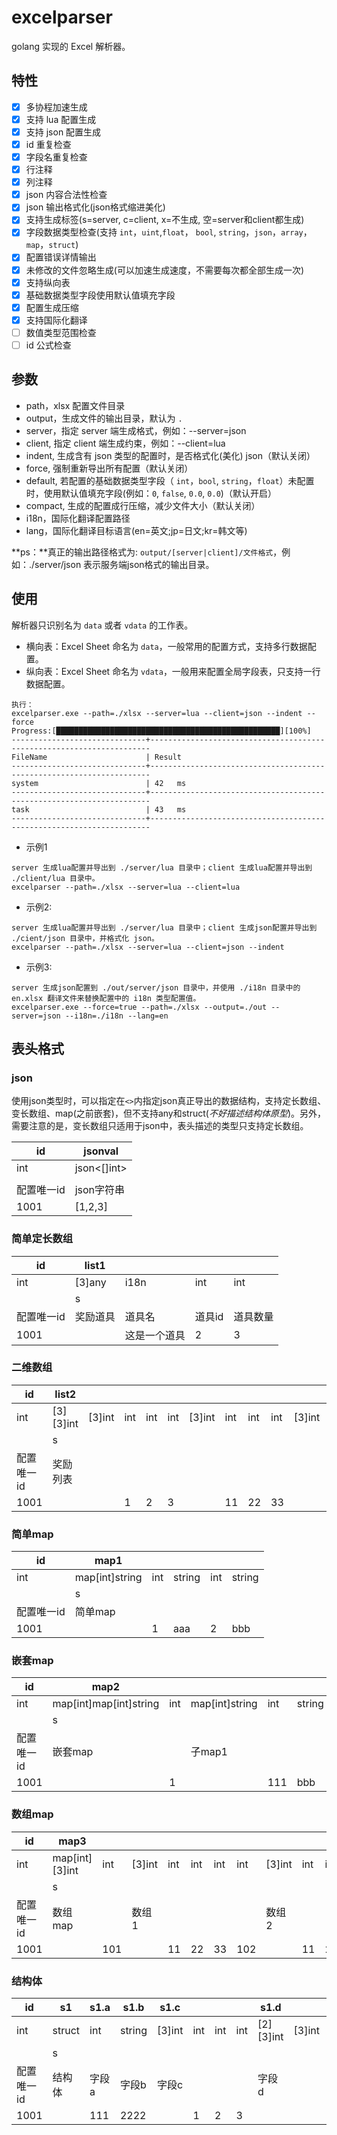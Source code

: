 # excelparser
golang 实现的 Excel 解析器。

## 特性
- [x] 多协程加速生成
- [x] 支持 lua 配置生成
- [x] 支持 json 配置生成
- [x] id 重复检查
- [x] 字段名重复检查
- [x] 行注释
- [x] 列注释
- [x] json 内容合法性检查
- [x] json 输出格式化(json格式缩进美化)
- [x] 支持生成标签(s=server, c=client, x=不生成, 空=server和client都生成)
- [x] 字段数据类型检查(支持 `int`，`uint`,`float`， `bool`, `string`，`json`，`array`，`map`，`struct`)
- [x] 配置错误详情输出
- [x] 未修改的文件忽略生成(可以加速生成速度，不需要每次都全部生成一次)
- [x] 支持纵向表
- [x] 基础数据类型字段使用默认值填充字段
- [x] 配置生成压缩
- [x] 支持国际化翻译
- [ ] 数值类型范围检查
- [ ] id 公式检查

## 参数
- path，xlsx 配置文件目录
- output，生成文件的输出目录，默认为 `.`
- server，指定 server 端生成格式，例如：--server=json
- client, 指定 client 端生成约束，例如：--client=lua
- indent, 生成含有 json 类型的配置时，是否格式化(美化) json（默认关闭）
- force, 强制重新导出所有配置（默认关闭）
- default, 若配置的基础数据类型字段（ `int`，`bool`, `string`，`float`）未配置时，使用默认值填充字段(例如：`0`, `false`, `0.0`, `0.0`)（默认开启）
- compact, 生成的配置成行压缩，减少文件大小（默认关闭）
- i18n，国际化翻译配置路径
- lang，国际化翻译目标语言(en=英文;jp=日文;kr=韩文等)

**ps：**真正的输出路径格式为: `output/[server|client]/文件格式`，例如：./server/json 表示服务端json格式的输出目录。

## 使用
解析器只识别名为 `data` 或者 `vdata` 的工作表。

- 横向表：Excel Sheet 命名为 `data`，一般常用的配置方式，支持多行数据配置。
- 纵向表：Excel Sheet 命名为 `vdata`，一般用来配置全局字段表，只支持一行数据配置。

```
执行：
excelparser.exe --path=./xlsx --server=lua --client=json --indent --force
Progress:[██████████████████████████████████████████████████][100%]
------------------------------+----------------------------------------------------------------------
FileName                      | Result
------------------------------+----------------------------------------------------------------------
system                        | 42   ms
------------------------------+----------------------------------------------------------------------
task                          | 43   ms
------------------------------+----------------------------------------------------------------------
```

- 示例1
```
server 生成lua配置并导出到 ./server/lua 目录中；client 生成lua配置并导出到 ./client/lua 目录中。
excelparser --path=./xlsx --server=lua --client=lua
```

- 示例2:
```
server 生成lua配置并导出到 ./server/lua 目录中；client 生成json配置并导出到 ./cient/json 目录中，并格式化 json。
excelparser --path=./xlsx --server=lua --client=json --indent
```
- 示例3:
```
server 生成json配置到 ./out/server/json 目录中，并使用 ./i18n 目录中的 en.xlsx 翻译文件来替换配置中的 i18n 类型配置值。
excelparser.exe --force=true --path=./xlsx --output=./out --server=json --i18n=./i18n --lang=en
```

## 表头格式

### json
使用json类型时，可以指定在`<>`内指定json真正导出的数据结构，支持定长数组、变长数组、map(之前嵌套)，但不支持any和struct(*不好描述结构体原型*)。另外，需要注意的是，变长数组只适用于json中，表头描述的类型只支持定长数组。

| id     | jsonval     |
|--------|-------------|
| int    | json<[]int> |
|        |             |
| 配置唯一id | json字符串     |
| 1001   | [1,2,3]     |

### 简单定长数组
| id     | list1  |        |      |      |
|--------|--------|--------|------|------|
| int    | [3]any | i18n   | int  | int  |
|        | s       |        |      |      |
| 配置唯一id | 奖励道具   | 道具名    | 道具id | 道具数量 |
| 1001   |        | 这是一个道具 | 2    | 3    |

### 二维数组
| id     | list2     |        |     |     |     |        |     |     |     |        |     |     |     |
|--------|-----------|--------|-----|-----|-----|--------|-----|-----|-----|--------|-----|-----|-----|
| int    | [3][3]int | [3]int | int | int | int | [3]int | int | int | int | [3]int | int | int | int |
|        | s         |        |     |     |     |        |     |     |     |        |     |     |     |
| 配置唯一id | 奖励列表      |        |     |     |     |        |     |     |     |        |     |     |     |
| 1001   |           |        | 1   | 2   | 3   |        | 11  | 22  | 33  |        | 11  | 22  | 33  |

### 简单map
| id     | map1           |     |        |     |        |
|--------|----------------|-----|--------|-----|--------|
| int    | map[int]string | int | string | int | string |
|        | s              |     |        |     |        |
| 配置唯一id | 简单map          |     |        |     |        |
| 1001   |                | 1   | aaa    | 2   | bbb    |


### 嵌套map
| id     | map2                   |     |                |     |        |     |                |     |        |
|--------|------------------------|-----|----------------|-----|--------|-----|----------------|-----|--------|
| int    | map[int]map[int]string | int | map[int]string | int | string | int | map[int]string | int | string |
|        | s                      |     |                |     |        |     |                |     |        |
| 配置唯一id | 嵌套map                  |     | 子map1          |     |        |     | 子map2          |     |        |
| 1001   |                        | 1   |                | 111 | bbb    | 2   |                | 111 | bbb    |


### 数组map
| id     | map3           |     |        |     |     |     |     |        |     |     |     |
|--------|----------------|-----|--------|-----|-----|-----|-----|--------|-----|-----|-----|
| int    | map[int][3]int | int | [3]int | int | int | int | int | [3]int | int | int | int |
|        | s              |     |        |     |     |     |     |        |     |     |     |
| 配置唯一id | 数组map          |     | 数组1    |     |     |     |     | 数组2    |     |     |     |
| 1001   |                | 101 |        | 11  | 22  | 33  | 102 |        | 11  | 22  | 33  |

### 结构体
| id     | s1               | s1.a | s1.b   | s1.c   |     |     |     | s1.d      |        |     |     |     |        |     |     |     | s1.e |
|--------|------------------|------|--------|--------|-----|-----|-----|-----------|--------|-----|-----|-----|--------|-----|-----|-----|------|
| int    | struct<TaskType> | int  | string | [3]int | int | int | int | [2][3]int | [3]int | int | int | int | [3]int | int | int | int | int  |
|        | s                |      |        |        |     |     |     |           |        |     |     |     |        |     |     |     |      |
| 配置唯一id | 结构体              | 字段a  | 字段b    | 字段c    |     |     |     | 字段d       |        |     |     |     |        |     |     |     | 字段e  |
| 1001   |                  | 111  | 2222   |        | 1   | 2   | 3   |           |        | 122 | 222 | 333 |        | 122 | 222 | 333 | 1001 |

